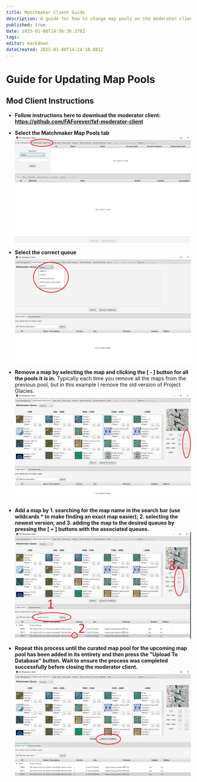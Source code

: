 ```yaml
---
title: Matchmaker Client Guide
description: A guide for how to change map pools on the moderator client. 
published: true
date: 2025-01-08T14:56:36.379Z
tags: 
editor: markdown
dateCreated: 2025-01-08T14:24:10.881Z
---
```


# Guide for Updating Map Pools

## Mod Client Instructions

- **Follow instructions here to download the moderator client: https://github.com/FAForever/faf-moderator-client**  


- **Select the Matchmaker Map Pools tab**  
![image1.png](/image1.png)

- **Select the correct queue**  
![image2.png](/image2.png)

- **Remove a map by selecting the map and clicking the [ - ] button for all the pools it is in.** Typically each time you remove all the maps from the previous pool, but in this example I remove the old version of Project Glacies.
![image3.png](/image3.png)

- **Add a map by 1. searching for the map name in the search bar (use wildcards * to make finding an exact map easier); 2. selecting the newest version; and 3. adding the map to the desired queues by pressing the [ + ] buttons with the associated queues.**  
![image4.png](/image4.png)

- **Repeat this process until the curated map pool for the upcoming map pool has been added in its entirety and then press the "Upload To Database" button. Wait to ensure the process was completed successfully before closing the moderator client.**  
![image5.png](/image5.png)

